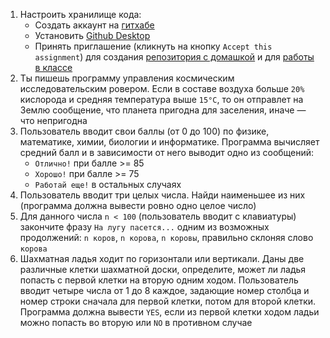 1. Настроить хранилище кода:
   - Создать аккаунт на [гитхабе](https://github.com/)
   - Установить [Github Desktop](https://desktop.github.com/)
   - Принять приглашение (кликнуть на кнопку `Accept this assignment`) для создания [репозитория с домашкой](https://classroom.github.com/a/04a4rvTg) и для [работы в классе](https://classroom.github.com/a/nH32M54x)
2. Ты пишешь программу управления космическим исследовательским ровером. Если в составе воздуха больше `20%` кислорода и средняя температура выше `15°C`, то он отправлет на Землю сообщение, что планета пригодна для заселения, иначе — что непригодна
3. Пользователь вводит свои баллы (от 0 до 100) по физике, математике, химии, биологии и информатике. Программа вычисляет средний балл и в зависимости от него выводит одно из сообщений:
   - `Отлично!` при балле >= 85
   - `Хорошо!` при балле >= 75
   - `Работай еще!` в остальных случаях
4. Пользователь вводит три целых числа. Найди наименьшее из них (программа должна вывести ровно одно целое число)
5. Для данного числа `n < 100` (пользователь вводит с клавиатуры) закончите фразу `На лугу пасется...` одним из возможных продолжений: `n коров`, `n корова`, `n коровы`, правильно склоняя слово `корова`
6. Шахматная ладья ходит по горизонтали или вертикали. Даны две различные клетки шахматной доски, определите, может ли ладья попасть с первой клетки на вторую одним ходом. Пользователь вводит четыре числа от 1 до 8 каждое, задающие номер столбца и номер строки сначала для первой клетки, потом для второй клетки. Программа должна вывести `YES`, если из первой клетки ходом ладьи можно попасть во вторую или `NO` в противном случае
